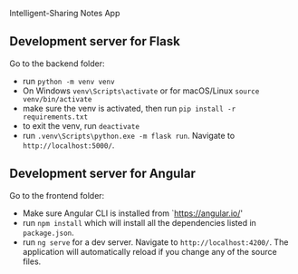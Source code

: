 Intelligent-Sharing Notes App

## Development server for Flask

Go to the backend folder:
 - run `python -m venv venv`
 - On Windows `venv\Scripts\activate` or for macOS/Linux `source venv/bin/activate`
 - make sure the venv is activated, then run `pip install -r requirements.txt`
 - to exit the venv, run `deactivate`
 - run `.venv\Scripts\python.exe -m flask run`. Navigate to `http://localhost:5000/`.

## Development server for Angular

Go to the frontend folder:
 - Make sure Angular CLI is installed from `https://angular.io/'
 - run `npm install` which will install all the dependencies listed in `package.json`.
 - run `ng serve` for a dev server. Navigate to `http://localhost:4200/`. The application will automatically reload if you change any of the source files.